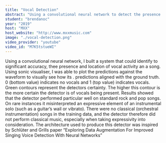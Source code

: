 ```yaml
---
title: "Vocal Detection"
abstract: "Using a convolutional neural network to detect the presence and location of vocals in a given song"
student: "brendanoc"
year: "2019"
host: "MXX"
host_website: "http://www.mxxmusic.com"
image: "./vocal-detection.png"
video_provider: "youtube"
video_id: "M7K5tstueWI"
---
```

Using a convolutional neural network, I built a system that could identify to significant accuracy, thee presence and location of vocal activity an a song.
Using sonic visualiser, I was able to plot the predictions against the waveform to visually see how its . predictions aligned with the ground truth. 0 (bottom value) indicates no vocals and 1 (top value) indicates vocals. Green contours represent the detectors certainty. The higher this contour is the more certain the detector is of vocals being present.
Results showed that the detector performed particular well on standard rock and pop songs. On rare instances it misinterpreted an expressive element of an instrumental solo (such as a guitar’s wail or vibrato). There were no classical (orchestral instrumentation) songs in the training data, and the detector therefore did not perform classical music, especially when taking expressivity into consideration.
The architecture used to produce this detector was inspired by Schlüter and Grills paper “Exploring Data Augmentation For Improved Singing Voice Detection With Neural Networks”